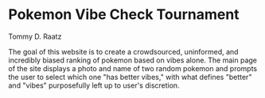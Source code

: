 # Pokemon Vibe Check Tournament
Tommy D. Raatz

The goal of this website is to create a crowdsourced, uninformed, and incredibly biased ranking of pokemon based on vibes alone. The main page of the site displays a photo and name of two random pokemon and prompts the user to select which one "has better vibes," with what defines "better" and "vibes" purposefully left up to user's discretion.

